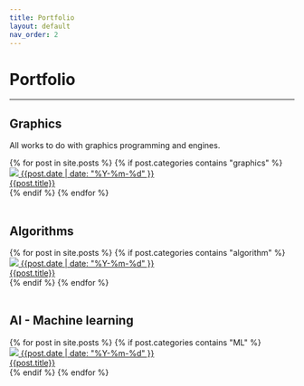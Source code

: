 ```yaml
---
title: Portfolio
layout: default
nav_order: 2
---
```

# Portfolio
<hr>

## Graphics
<p>All works to do with graphics programming and engines.</p>
{% for post in site.posts %}
{% if post.categories contains "graphics" %}
<div class="post">
    <div class="thumb">
        <a href="{{site.url}}{{post.url}}">
            <img src="{{site.url}}/assets/thumbnails/{{post.title | downcase | replace: ' ', '-' | replace: '.', '' }}.png">
            <span class="date-tag">{{post.date | date: "%Y-%m-%d" }}</span>
        </a>
    </div>
    <div class="title-block">
        <a href="{{post.url}}">{{post.title}}</a>
    </div>
</div>
{% endif %}
{% endfor %}
<br/><br/>

<h2 style="display:block; float:left; width: 100%">Algorithms</h2>
{% for post in site.posts %}
{% if post.categories contains "algorithm" %}
<div class="post">
    <div class="thumb">
        <a href="{{site.url}}{{post.url}}">
            <img src="{{site.url}}/assets/thumbnails/{{post.title | downcase | replace: ' ', '-' | replace: '.', '' }}.png">
            <span class="date-tag">{{post.date | date: "%Y-%m-%d" }}</span>
        </a>
    </div>
    <div class="title-block">
        <a href="{{post.url}}">{{post.title}}</a>
    </div>
</div>
{% endif %}
{% endfor %}
<br/><br/>

<h2 style="display:block; float:left; width: 100%">AI - Machine learning</h2>
<!--<p style="float:left; width:100%;">Work to do Machine learning models and stuff</p>-->
{% for post in site.posts %}
{% if post.categories contains "ML" %}
<div class="post">
    <div class="thumb">
        <a href="{{site.url}}{{post.url}}">
            <img src="{{site.url}}/assets/thumbnails/{{post.title | downcase | replace: ' ', '-' | replace: '.', '' }}.png">
            <span class="date-tag">{{post.date | date: "%Y-%m-%d" }}</span>
        </a>
    </div>
    <div class="title-block">
        <a href="{{post.url}}">{{post.title}}</a>
    </div>
</div>
{% endif %}
{% endfor %}